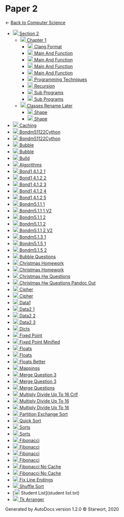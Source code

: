 <style>img{height:18px;margin-bottom:-3px}</style>
# Paper 2

← [Back to Computer Science](..)

- [![Folder](https://starwort.github.io/computer-science/icon-splw.png) Section 2](section_2/index.html)
  - [![Folder](https://starwort.github.io/computer-science/icon-splw.png) Chapter 1](section_2/chapter_1/index.html)
    - [![CLANG-FORMAT file](https://img.icons8.com/windows/512/4a90e2/file-configuration.png) Clang Format](section_2/chapter_1/.clang-format)
    - [![ file](https://img.icons8.com/windows/512/4a90e2/binary-file.png) Main And Function](section_2/chapter_1/main_and_function)
    - [![C file](https://img.icons8.com/windows/512/4a90e2/c.png) Main And Function](section_2/chapter_1/main_and_function.c)
    - [![OCRPSC file](https://img.icons8.com/windows/512/4a90e2/code-file.png) Main And Function](section_2/chapter_1/main_and_function.ocrpsc)
    - [![SPLW file](https://starwort.github.io/computer-science/icon-splw.png) Main And Function](section_2/chapter_1/main_and_function.splw)
    - [![MD file](https://img.icons8.com/windows/512/4a90e2/regular-document.png) Programming Techniques](section_2/chapter_1/programming_techniques.html)
    - [![MD file](https://img.icons8.com/windows/512/4a90e2/regular-document.png) Recursion](section_2/chapter_1/recursion.html)
    - [![C file](https://img.icons8.com/windows/512/4a90e2/c.png) Sub Programs](section_2/chapter_1/sub_programs.c)
    - [![MD file](https://img.icons8.com/windows/512/4a90e2/regular-document.png) Sub Programs](section_2/chapter_1/sub_programs.html)
  - [![Folder](https://starwort.github.io/computer-science/icon-splw.png) Classes Rename Later](section_2/classes_RENAME_LATER/index.html)
    - [![PY file](https://img.icons8.com/windows/512/4a90e2/py.png) Shape](section_2/classes_RENAME_LATER/shape.py)
    - [![SPLW file](https://starwort.github.io/computer-science/icon-splw.png) Shape](section_2/classes_RENAME_LATER/shape.splw)
- [![DLL file](https://img.icons8.com/windows/512/4a90e2/dll.png) Caching](Caching.dll)
- [![C file](https://img.icons8.com/windows/512/4a90e2/c.png) Bondm51122Cython](bondm51122cython.c)
- [![PY file](https://img.icons8.com/windows/512/4a90e2/py.png) Bondm51122Cython](bondm51122cython.py)
- [![CS file](https://img.icons8.com/windows/512/4a90e2/cs.png) Bubble](bubble.cs)
- [![EXE file](https://img.icons8.com/windows/512/4a90e2/exe.png) Bubble](bubble.exe)
- [![SH file](https://img.icons8.com/windows/512/4a90e2/important-file.png) Build](build.sh)
- [![SPLW file](https://starwort.github.io/computer-science/icon-splw.png) Algorithms](colliert_algorithms.splw)
- [![SPLW file](https://starwort.github.io/computer-science/icon-splw.png) Bond1 4.1.2 1](colliert_bond1-4.1.2-1.splw)
- [![SPLW file](https://starwort.github.io/computer-science/icon-splw.png) Bond1 4.1.2 2](colliert_bond1-4.1.2-2.splw)
- [![SPLW file](https://starwort.github.io/computer-science/icon-splw.png) Bond1 4.1.2 3](colliert_bond1-4.1.2-3.splw)
- [![SPLW file](https://starwort.github.io/computer-science/icon-splw.png) Bond1 4.1.2 4](colliert_bond1-4.1.2-4.splw)
- [![SPLW file](https://starwort.github.io/computer-science/icon-splw.png) Bond1 4.1.2 5](colliert_bond1-4.1.2-5.splw)
- [![PY file](https://img.icons8.com/windows/512/4a90e2/py.png) Bondm5.1.1 1](colliert_bondm5.1.1-1.py)
- [![PY file](https://img.icons8.com/windows/512/4a90e2/py.png) Bondm5.1.1 1 V2](colliert_bondm5.1.1-1_v2.py)
- [![PY file](https://img.icons8.com/windows/512/4a90e2/py.png) Bondm5.1.1 2](colliert_bondm5.1.1-2.py)
- [![SPLW file](https://starwort.github.io/computer-science/icon-splw.png) Bondm5.1.1 2](colliert_bondm5.1.1-2.splw)
- [![PY file](https://img.icons8.com/windows/512/4a90e2/py.png) Bondm5.1.1 2 V2](colliert_bondm5.1.1-2_v2.py)
- [![PY file](https://img.icons8.com/windows/512/4a90e2/py.png) Bondm5.1.3 1](colliert_bondm5.1.3-1.py)
- [![PY file](https://img.icons8.com/windows/512/4a90e2/py.png) Bondm5.1.5 1](colliert_bondm5.1.5-1.py)
- [![PY file](https://img.icons8.com/windows/512/4a90e2/py.png) Bondm5.1.5 2](colliert_bondm5.1.5-2.py)
- [![TXT file](https://img.icons8.com/windows/512/4a90e2/document.png) Bubble Questions](colliert_bubble_questions.txt)
- [![HTML file](https://img.icons8.com/windows/512/4a90e2/regular-document.png) Christmas Homework](colliert_christmas_homework.html)
- [![MD file](https://img.icons8.com/windows/512/4a90e2/regular-document.png) Christmas Homework](colliert_christmas_homework.html)
- [![MD file](https://img.icons8.com/windows/512/4a90e2/regular-document.png) Christmas Hw Questions](colliert_christmas_hw_questions.html)
- [![HTML file](https://img.icons8.com/windows/512/4a90e2/regular-document.png) Christmas Hw Questions Pandoc Out](colliert_christmas_hw_questions_pandoc_out.html)
- [![PY file](https://img.icons8.com/windows/512/4a90e2/py.png) Cipher](colliert_cipher.py)
- [![SPLW file](https://starwort.github.io/computer-science/icon-splw.png) Cipher](colliert_cipher.splw)
- [![TXT file](https://img.icons8.com/windows/512/4a90e2/document.png) Data1](colliert_data1.txt)
- [![PY file](https://img.icons8.com/windows/512/4a90e2/py.png) Data2 1](colliert_data2-1.py)
- [![PY file](https://img.icons8.com/windows/512/4a90e2/py.png) Data2 2](colliert_data2-2.py)
- [![PY file](https://img.icons8.com/windows/512/4a90e2/py.png) Data2 3](colliert_data2-3.py)
- [![PY file](https://img.icons8.com/windows/512/4a90e2/py.png) Dicts](colliert_dicts.py)
- [![PY file](https://img.icons8.com/windows/512/4a90e2/py.png) Fixed Point](colliert_fixed-point.py)
- [![PY file](https://img.icons8.com/windows/512/4a90e2/py.png) Fixed Point Minified](colliert_fixed-point_minified.py)
- [![PY file](https://img.icons8.com/windows/512/4a90e2/py.png) Floats](colliert_floats.py)
- [![SPLW file](https://starwort.github.io/computer-science/icon-splw.png) Floats](colliert_floats.splw)
- [![PY file](https://img.icons8.com/windows/512/4a90e2/py.png) Floats Better](colliert_floats_better.py)
- [![SPLW file](https://starwort.github.io/computer-science/icon-splw.png) Mappings](colliert_mappings.splw)
- [![PNG file](https://img.icons8.com/windows/512/4a90e2/image-document.png) Merge Question 3](colliert_merge_question_3.png)
- [![TXT file](https://img.icons8.com/windows/512/4a90e2/document.png) Merge Question 3](colliert_merge_question_3.txt)
- [![TXT file](https://img.icons8.com/windows/512/4a90e2/document.png) Merge Questions](colliert_merge_questions.txt)
- [![SPLW file](https://starwort.github.io/computer-science/icon-splw.png) Multiply Divide Up To 16 Crlf](colliert_multiply_divide_up_to_16-crlf.splw)
- [![PY file](https://img.icons8.com/windows/512/4a90e2/py.png) Multiply Divide Up To 16](colliert_multiply_divide_up_to_16.py)
- [![SPLW file](https://starwort.github.io/computer-science/icon-splw.png) Multiply Divide Up To 16](colliert_multiply_divide_up_to_16.splw)
- [![PY file](https://img.icons8.com/windows/512/4a90e2/py.png) Partition Exchange Sort](colliert_partition_exchange_sort.py)
- [![SPLW file](https://starwort.github.io/computer-science/icon-splw.png) Quick Sort](colliert_quick_sort.splw)
- [![PY file](https://img.icons8.com/windows/512/4a90e2/py.png) Sorts](colliert_sorts.py)
- [![SPLW file](https://starwort.github.io/computer-science/icon-splw.png) Sorts](colliert_sorts.splw)
- [![CS file](https://img.icons8.com/windows/512/4a90e2/cs.png) Fibonacci](fibonacci.cs)
- [![EXE file](https://img.icons8.com/windows/512/4a90e2/exe.png) Fibonacci](fibonacci.exe)
- [![PY file](https://img.icons8.com/windows/512/4a90e2/py.png) Fibonacci](fibonacci.py)
- [![SPLW file](https://starwort.github.io/computer-science/icon-splw.png) Fibonacci](fibonacci.splw)
- [![CS file](https://img.icons8.com/windows/512/4a90e2/cs.png) Fibonacci No Cache](fibonacci_no_cache.cs)
- [![EXE file](https://img.icons8.com/windows/512/4a90e2/exe.png) Fibonacci No Cache](fibonacci_no_cache.exe)
- [![PY file](https://img.icons8.com/windows/512/4a90e2/py.png) Fix Line Endings](fix_line_endings.py)
- [![PY file](https://img.icons8.com/windows/512/4a90e2/py.png) Shuffle Sort](shuffle_sort.py)
- [![TXT file](https://img.icons8.com/windows/512/4a90e2/document.png) Student List](student list.txt)
- [![PY file](https://img.icons8.com/windows/512/4a90e2/py.png) Tk Arranger](tk_arranger.py)

Generated by AutoDocs version 1.2.0 © Starwort, 2020

